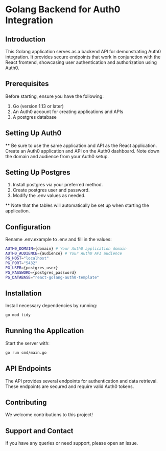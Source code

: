 # Golang Backend for Auth0 Integration

## Introduction

This Golang application serves as a backend API for demonstrating Auth0 integration. It provides secure endpoints that work in conjunction with the React frontend, showcasing user authentication and authorization using Auth0.

## Prerequisites

Before starting, ensure you have the following:

1. Go (version 1.13 or later)
2. An Auth0 account for creating applications and APIs
3. A postgres database

## Setting Up Auth0

\*\* Be sure to use the same application and API as the React application.
Create an Auth0 application and API on the Auth0 dashboard.
Note down the domain and audience from your Auth0 setup.

## Setting Up Postgres

1. Install postgres via your preferred method. 
2. Create postgres user and password.
3. Modify the .env values as needed.

\*\* Note that the tables will automatically be set up when starting the application.

## Configuration

Rename .env.example to .env and fill in the values:

```bash
AUTH0_DOMAIN={domain} # Your Auth0 application domain
AUTH0_AUDIENCE={audience} # Your Auth0 API audience
PG_HOST="localhost"
PG_PORT="5432"
PG_USER={postgres_user}
PG_PASSWORD={postgres_password}
PG_DATABASE="react-golang-auth0-template"
```

## Installation

Install necessary dependencies by running:

```bash
go mod tidy
```

## Running the Application

Start the server with:

```bash
go run cmd/main.go
```

## API Endpoints

The API provides several endpoints for authentication and data retrieval. These endpoints are secured and require valid Auth0 tokens.

## Contributing

We welcome contributions to this project!

## Support and Contact

If you have any queries or need support, please open an issue.
